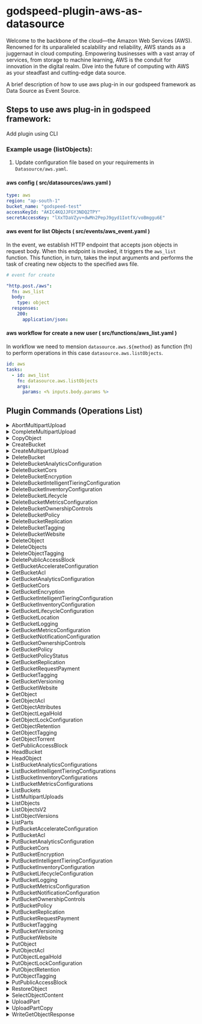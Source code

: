 
# godspeed-plugin-aws-as-datasource

Welcome to the backbone of the cloud—the Amazon Web Services (AWS). Renowned for its unparalleled scalability and reliability, AWS stands as a juggernaut in cloud computing. Empowering businesses with a vast array of services, from storage to machine learning, AWS is the conduit for innovation in the digital realm. Dive into the future of computing with AWS as your steadfast and cutting-edge data source.

A brief description of how to use aws plug-in in our godspeed framework as Data Source as Event Source. 

## Steps to use aws plug-in in godspeed framework:


Add plugin using CLI 

### Example usage (listObjects):

1. Update configuration file based on your requirements in `Datasource/aws.yaml`.
#### aws config ( src/datasources/aws.yaml )
```yaml
type: aws
region: "ap-south-1"
bucket_name: "godspeed-test"
accessKeyId: "AKIC4KQJJFGY3NDQ2TPY"
secretAccessKey: "lXxTDaVZyv+dwMn2PepJ9gyd1IotfX/voBmggu6E"


```



#### aws event for list Objects  ( src/events/aws_event.yaml )
In the event, we establish HTTP endpoint that accepts json objects in request body. When this endpoint is invoked, it triggers the `aws_list` function. This function, in turn, takes the  input arguments and performs the task of creating new objects to the specified aws file.
```yaml
# event for create

"http.post./aws":
  fn: aws_list
  body:
    type: object
  responses:
    200:
      application/json:

```
#### aws workflow for create a new user ( src/functions/aws_list.yaml )

In workflow we need to mension `datasource.aws.${method}` as function (fn) to perform operations in this case `datasource.aws.listObjects`.

```yaml
id: aws
tasks:
  - id: aws_list
    fn: datasource.aws.listObjects
    args:
      params: <% inputs.body.params %>

```

## Plugin Commands (Operations List)

<details>
<summary>
AbortMultipartUpload


</summary>
required params

   - Bucket
   - Key
   - UploadId

[Command API Reference](https://docs.aws.amazon.com/AWSJavaScriptSDK/v3/latest/clients/client-s3/classes/abortmultipartuploadcommand.html) / [Input](https://docs.aws.amazon.com/AWSJavaScriptSDK/v3/latest/clients/client-s3/interfaces/abortmultipartuploadcommandinput.html) / [Output](https://docs.aws.amazon.com/AWSJavaScriptSDK/v3/latest/clients/client-s3/interfaces/abortmultipartuploadcommandoutput.html)

</details>
<details>
<summary>
CompleteMultipartUpload
</summary>

required params

   - Bucket
   - Key
   - MultipartUpload
     - Parts

[Command API Reference](https://docs.aws.amazon.com/AWSJavaScriptSDK/v3/latest/clients/client-s3/classes/completemultipartuploadcommand.html) / [Input](https://docs.aws.amazon.com/AWSJavaScriptSDK/v3/latest/clients/client-s3/interfaces/completemultipartuploadcommandinput.html) / [Output](https://docs.aws.amazon.com/AWSJavaScriptSDK/v3/latest/clients/client-s3/interfaces/completemultipartuploadcommandoutput.html)

</details>
<details>
<summary>
CopyObject
</summary>

required params

   - Bucket
   - CopySource
   - Key

[Command API Reference](https://docs.aws.amazon.com/AWSJavaScriptSDK/v3/latest/clients/client-s3/classes/copyobjectcommand.html) / [Input](https://docs.aws.amazon.com/AWSJavaScriptSDK/v3/latest/clients/client-s3/interfaces/copyobjectcommandinput.html) / [Output](https://docs.aws.amazon.com/AWSJavaScriptSDK/v3/latest/clients/client-s3/interfaces/copyobjectcommandoutput.html)

</details>
<details>
<summary>
CreateBucket
</summary>
required params

   - Bucket

[Command API Reference](https://docs.aws.amazon.com/AWSJavaScriptSDK/v3/latest/clients/client-s3/classes/createbucketcommand.html) / [Input](https://docs.aws.amazon.com/AWSJavaScriptSDK/v3/latest/clients/client-s3/interfaces/createbucketcommandinput.html) / [Output](https://docs.aws.amazon.com/AWSJavaScriptSDK/v3/latest/clients/client-s3/interfaces/createbucketcommandoutput.html)

</details>
<details>
<summary>
CreateMultipartUpload
</summary>
required params

   - Bucket
   - Key

[Command API Reference](https://docs.aws.amazon.com/AWSJavaScriptSDK/v3/latest/clients/client-s3/classes/createmultipartuploadcommand.html) / [Input](https://docs.aws.amazon.com/AWSJavaScriptSDK/v3/latest/clients/client-s3/interfaces/createmultipartuploadcommandinput.html) / [Output](https://docs.aws.amazon.com/AWSJavaScriptSDK/v3/latest/clients/client-s3/interfaces/createmultipartuploadcommandoutput.html)

</details>
<details>
<summary>
DeleteBucket
</summary>

required params

   - Bucket

[Command API Reference](https://docs.aws.amazon.com/AWSJavaScriptSDK/v3/latest/clients/client-s3/classes/deletebucketcommand.html) / [Input](https://docs.aws.amazon.com/AWSJavaScriptSDK/v3/latest/clients/client-s3/interfaces/deletebucketcommandinput.html) / [Output](https://docs.aws.amazon.com/AWSJavaScriptSDK/v3/latest/clients/client-s3/interfaces/deletebucketcommandoutput.html)

</details>
<details>
<summary>
DeleteBucketAnalyticsConfiguration
</summary>
required params

   - Bucket
   - Id

[Command API Reference](https://docs.aws.amazon.com/AWSJavaScriptSDK/v3/latest/clients/client-s3/classes/deletebucketanalyticsconfigurationcommand.html) / [Input](https://docs.aws.amazon.com/AWSJavaScriptSDK/v3/latest/clients/client-s3/interfaces/deletebucketanalyticsconfigurationcommandinput.html) / [Output](https://docs.aws.amazon.com/AWSJavaScriptSDK/v3/latest/clients/client-s3/interfaces/deletebucketanalyticsconfigurationcommandoutput.html)

</details>
<details>
<summary>
DeleteBucketCors
</summary>

required params

   - Bucket

[Command API Reference](https://docs.aws.amazon.com/AWSJavaScriptSDK/v3/latest/clients/client-s3/classes/deletebucketcorscommand.html) / [Input](https://docs.aws.amazon.com/AWSJavaScriptSDK/v3/latest/clients/client-s3/interfaces/deletebucketcorscommandinput.html) / [Output](https://docs.aws.amazon.com/AWSJavaScriptSDK/v3/latest/clients/client-s3/interfaces/deletebucketcorscommandoutput.html)

</details>
<details>
<summary>
DeleteBucketEncryption
</summary>


required params

   - Bucket


[Command API Reference](https://docs.aws.amazon.com/AWSJavaScriptSDK/v3/latest/clients/client-s3/classes/deletebucketencryptioncommand.html) / [Input](https://docs.aws.amazon.com/AWSJavaScriptSDK/v3/latest/clients/client-s3/interfaces/deletebucketencryptioncommandinput.html) / [Output](https://docs.aws.amazon.com/AWSJavaScriptSDK/v3/latest/clients/client-s3/interfaces/deletebucketencryptioncommandoutput.html)

</details>
<details>
<summary>
DeleteBucketIntelligentTieringConfiguration
</summary>
required params

   - Bucket
   - Id

[Command API Reference](https://docs.aws.amazon.com/AWSJavaScriptSDK/v3/latest/clients/client-s3/classes/deletebucketintelligenttieringconfigurationcommand.html) / [Input](https://docs.aws.amazon.com/AWSJavaScriptSDK/v3/latest/clients/client-s3/interfaces/deletebucketintelligenttieringconfigurationcommandinput.html) / [Output](https://docs.aws.amazon.com/AWSJavaScriptSDK/v3/latest/clients/client-s3/interfaces/deletebucketintelligenttieringconfigurationcommandoutput.html)

</details>
<details>
<summary>
DeleteBucketInventoryConfiguration
</summary>
required params

   - Bucket
   - Id

[Command API Reference](https://docs.aws.amazon.com/AWSJavaScriptSDK/v3/latest/clients/client-s3/classes/deletebucketinventoryconfigurationcommand.html) / [Input](https://docs.aws.amazon.com/AWSJavaScriptSDK/v3/latest/clients/client-s3/interfaces/deletebucketinventoryconfigurationcommandinput.html) / [Output](https://docs.aws.amazon.com/AWSJavaScriptSDK/v3/latest/clients/client-s3/interfaces/deletebucketinventoryconfigurationcommandoutput.html)

</details>
<details>
<summary>
DeleteBucketLifecycle
</summary>
required params

   - Bucket


[Command API Reference](https://docs.aws.amazon.com/AWSJavaScriptSDK/v3/latest/clients/client-s3/classes/deletebucketlifecyclecommand.html) / [Input](https://docs.aws.amazon.com/AWSJavaScriptSDK/v3/latest/clients/client-s3/interfaces/deletebucketlifecyclecommandinput.html) / [Output](https://docs.aws.amazon.com/AWSJavaScriptSDK/v3/latest/clients/client-s3/interfaces/deletebucketlifecyclecommandoutput.html)

</details>
<details>
<summary>
DeleteBucketMetricsConfiguration
</summary>
required params

   - Bucket
   - Id

[Command API Reference](https://docs.aws.amazon.com/AWSJavaScriptSDK/v3/latest/clients/client-s3/classes/deletebucketmetricsconfigurationcommand.html) / [Input](https://docs.aws.amazon.com/AWSJavaScriptSDK/v3/latest/clients/client-s3/interfaces/deletebucketmetricsconfigurationcommandinput.html) / [Output](https://docs.aws.amazon.com/AWSJavaScriptSDK/v3/latest/clients/client-s3/interfaces/deletebucketmetricsconfigurationcommandoutput.html)

</details>
<details>
<summary>
DeleteBucketOwnershipControls
</summary>
required params

   - Bucket

[Command API Reference](https://docs.aws.amazon.com/AWSJavaScriptSDK/v3/latest/clients/client-s3/classes/deletebucketownershipcontrolscommand.html) / [Input](https://docs.aws.amazon.com/AWSJavaScriptSDK/v3/latest/clients/client-s3/interfaces/deletebucketownershipcontrolscommandinput.html) / [Output](https://docs.aws.amazon.com/AWSJavaScriptSDK/v3/latest/clients/client-s3/interfaces/deletebucketownershipcontrolscommandoutput.html)

</details>
<details>
<summary>
DeleteBucketPolicy
</summary>
required params

   - Bucket

[Command API Reference](https://docs.aws.amazon.com/AWSJavaScriptSDK/v3/latest/clients/client-s3/classes/deletebucketpolicycommand.html) / [Input](https://docs.aws.amazon.com/AWSJavaScriptSDK/v3/latest/clients/client-s3/interfaces/deletebucketpolicycommandinput.html) / [Output](https://docs.aws.amazon.com/AWSJavaScriptSDK/v3/latest/clients/client-s3/interfaces/deletebucketpolicycommandoutput.html)

</details>
<details>
<summary>
DeleteBucketReplication
</summary>
required params

   - Bucket

[Command API Reference](https://docs.aws.amazon.com/AWSJavaScriptSDK/v3/latest/clients/client-s3/classes/deletebucketreplicationcommand.html) / [Input](https://docs.aws.amazon.com/AWSJavaScriptSDK/v3/latest/clients/client-s3/interfaces/deletebucketreplicationcommandinput.html) / [Output](https://docs.aws.amazon.com/AWSJavaScriptSDK/v3/latest/clients/client-s3/interfaces/deletebucketreplicationcommandoutput.html)

</details>
<details>
<summary>
DeleteBucketTagging
</summary>
required params

   - Bucket

[Command API Reference](https://docs.aws.amazon.com/AWSJavaScriptSDK/v3/latest/clients/client-s3/classes/deletebuckettaggingcommand.html) / [Input](https://docs.aws.amazon.com/AWSJavaScriptSDK/v3/latest/clients/client-s3/interfaces/deletebuckettaggingcommandinput.html) / [Output](https://docs.aws.amazon.com/AWSJavaScriptSDK/v3/latest/clients/client-s3/interfaces/deletebuckettaggingcommandoutput.html)

</details>
<details>
<summary>
DeleteBucketWebsite
</summary>
required params

   - Bucket

[Command API Reference](https://docs.aws.amazon.com/AWSJavaScriptSDK/v3/latest/clients/client-s3/classes/deletebucketwebsitecommand.html) / [Input](https://docs.aws.amazon.com/AWSJavaScriptSDK/v3/latest/clients/client-s3/interfaces/deletebucketwebsitecommandinput.html) / [Output](https://docs.aws.amazon.com/AWSJavaScriptSDK/v3/latest/clients/client-s3/interfaces/deletebucketwebsitecommandoutput.html)

</details>
<details>
<summary>
DeleteObject
</summary>

required params

- Bucket
- Key

[Command API Reference](https://docs.aws.amazon.com/AWSJavaScriptSDK/v3/latest/clients/client-s3/classes/deleteobjectcommand.html) / [Input](https://docs.aws.amazon.com/AWSJavaScriptSDK/v3/latest/clients/client-s3/interfaces/deleteobjectcommandinput.html) / [Output](https://docs.aws.amazon.com/AWSJavaScriptSDK/v3/latest/clients/client-s3/interfaces/deleteobjectcommandoutput.html)

</details>
<details>
<summary>
DeleteObjects
</summary>

require params

  - Bucket
  - Delete
      - Objects
      
[Command API Reference](https://docs.aws.amazon.com/AWSJavaScriptSDK/v3/latest/clients/client-s3/classes/deleteobjectscommand.html) / [Input](https://docs.aws.amazon.com/AWSJavaScriptSDK/v3/latest/clients/client-s3/interfaces/deleteobjectscommandinput.html) / [Output](https://docs.aws.amazon.com/AWSJavaScriptSDK/v3/latest/clients/client-s3/interfaces/deleteobjectscommandoutput.html)

</details>
<details>
<summary>
DeleteObjectTagging
</summary>

required params

- Bucket
- Key

[Command API Reference](https://docs.aws.amazon.com/AWSJavaScriptSDK/v3/latest/clients/client-s3/classes/deleteobjecttaggingcommand.html) / [Input](https://docs.aws.amazon.com/AWSJavaScriptSDK/v3/latest/clients/client-s3/interfaces/deleteobjecttaggingcommandinput.html) / [Output](https://docs.aws.amazon.com/AWSJavaScriptSDK/v3/latest/clients/client-s3/interfaces/deleteobjecttaggingcommandoutput.html)

</details>
<details>
<summary>
DeletePublicAccessBlock
</summary>
required params

   - Bucket

[Command API Reference](https://docs.aws.amazon.com/AWSJavaScriptSDK/v3/latest/clients/client-s3/classes/deletepublicaccessblockcommand.html) / [Input](https://docs.aws.amazon.com/AWSJavaScriptSDK/v3/latest/clients/client-s3/interfaces/deletepublicaccessblockcommandinput.html) / [Output](https://docs.aws.amazon.com/AWSJavaScriptSDK/v3/latest/clients/client-s3/interfaces/deletepublicaccessblockcommandoutput.html)

</details>
<details>
<summary>
GetBucketAccelerateConfiguration
</summary>
required params

   - Bucket

[Command API Reference](https://docs.aws.amazon.com/AWSJavaScriptSDK/v3/latest/clients/client-s3/classes/getbucketaccelerateconfigurationcommand.html) / [Input](https://docs.aws.amazon.com/AWSJavaScriptSDK/v3/latest/clients/client-s3/interfaces/getbucketaccelerateconfigurationcommandinput.html) / [Output](https://docs.aws.amazon.com/AWSJavaScriptSDK/v3/latest/clients/client-s3/interfaces/getbucketaccelerateconfigurationcommandoutput.html)

</details>
<details>
<summary>
GetBucketAcl
</summary>
required params

   - Bucket

[Command API Reference](https://docs.aws.amazon.com/AWSJavaScriptSDK/v3/latest/clients/client-s3/classes/getbucketaclcommand.html) / [Input](https://docs.aws.amazon.com/AWSJavaScriptSDK/v3/latest/clients/client-s3/interfaces/getbucketaclcommandinput.html) / [Output](https://docs.aws.amazon.com/AWSJavaScriptSDK/v3/latest/clients/client-s3/interfaces/getbucketaclcommandoutput.html)

</details>
<details>
<summary>
GetBucketAnalyticsConfiguration
</summary>

required params

- Bucket
- Id

[Command API Reference](https://docs.aws.amazon.com/AWSJavaScriptSDK/v3/latest/clients/client-s3/classes/getbucketanalyticsconfigurationcommand.html) / [Input](https://docs.aws.amazon.com/AWSJavaScriptSDK/v3/latest/clients/client-s3/interfaces/getbucketanalyticsconfigurationcommandinput.html) / [Output](https://docs.aws.amazon.com/AWSJavaScriptSDK/v3/latest/clients/client-s3/interfaces/getbucketanalyticsconfigurationcommandoutput.html)

</details>
<details>
<summary>
GetBucketCors
</summary>
required params

   - Bucket

[Command API Reference](https://docs.aws.amazon.com/AWSJavaScriptSDK/v3/latest/clients/client-s3/classes/getbucketcorscommand.html) / [Input](https://docs.aws.amazon.com/AWSJavaScriptSDK/v3/latest/clients/client-s3/interfaces/getbucketcorscommandinput.html) / [Output](https://docs.aws.amazon.com/AWSJavaScriptSDK/v3/latest/clients/client-s3/interfaces/getbucketcorscommandoutput.html)

</details>
<details>
<summary>
GetBucketEncryption
</summary>
required params

   - Bucket

[Command API Reference](https://docs.aws.amazon.com/AWSJavaScriptSDK/v3/latest/clients/client-s3/classes/getbucketencryptioncommand.html) / [Input](https://docs.aws.amazon.com/AWSJavaScriptSDK/v3/latest/clients/client-s3/interfaces/getbucketencryptioncommandinput.html) / [Output](https://docs.aws.amazon.com/AWSJavaScriptSDK/v3/latest/clients/client-s3/interfaces/getbucketencryptioncommandoutput.html)

</details>
<details>
<summary>
GetBucketIntelligentTieringConfiguration
</summary>

required params

- Bucket
- Id

[Command API Reference](https://docs.aws.amazon.com/AWSJavaScriptSDK/v3/latest/clients/client-s3/classes/getbucketintelligenttieringconfigurationcommand.html) / [Input](https://docs.aws.amazon.com/AWSJavaScriptSDK/v3/latest/clients/client-s3/interfaces/getbucketintelligenttieringconfigurationcommandinput.html) / [Output](https://docs.aws.amazon.com/AWSJavaScriptSDK/v3/latest/clients/client-s3/interfaces/getbucketintelligenttieringconfigurationcommandoutput.html)

</details>
<details>
<summary>
GetBucketInventoryConfiguration
</summary>
required params

- Bucket
- Key

[Command API Reference](https://docs.aws.amazon.com/AWSJavaScriptSDK/v3/latest/clients/client-s3/classes/getbucketinventoryconfigurationcommand.html) / [Input](https://docs.aws.amazon.com/AWSJavaScriptSDK/v3/latest/clients/client-s3/interfaces/getbucketinventoryconfigurationcommandinput.html) / [Output](https://docs.aws.amazon.com/AWSJavaScriptSDK/v3/latest/clients/client-s3/interfaces/getbucketinventoryconfigurationcommandoutput.html)

</details>
<details>
<summary>
GetBucketLifecycleConfiguration
</summary>

required params

- Bucket

[Command API Reference](https://docs.aws.amazon.com/AWSJavaScriptSDK/v3/latest/clients/client-s3/classes/getbucketlifecycleconfigurationcommand.html) / [Input](https://docs.aws.amazon.com/AWSJavaScriptSDK/v3/latest/clients/client-s3/interfaces/getbucketlifecycleconfigurationcommandinput.html) / [Output](https://docs.aws.amazon.com/AWSJavaScriptSDK/v3/latest/clients/client-s3/interfaces/getbucketlifecycleconfigurationcommandoutput.html)

</details>
<details>
<summary>
GetBucketLocation
</summary>
required params

- Bucket

[Command API Reference](https://docs.aws.amazon.com/AWSJavaScriptSDK/v3/latest/clients/client-s3/classes/getbucketlocationcommand.html) / [Input](https://docs.aws.amazon.com/AWSJavaScriptSDK/v3/latest/clients/client-s3/interfaces/getbucketlocationcommandinput.html) / [Output](https://docs.aws.amazon.com/AWSJavaScriptSDK/v3/latest/clients/client-s3/interfaces/getbucketlocationcommandoutput.html)

</details>
<details>
<summary>
GetBucketLogging
</summary>
required params

- Bucket

[Command API Reference](https://docs.aws.amazon.com/AWSJavaScriptSDK/v3/latest/clients/client-s3/classes/getbucketloggingcommand.html) / [Input](https://docs.aws.amazon.com/AWSJavaScriptSDK/v3/latest/clients/client-s3/interfaces/getbucketloggingcommandinput.html) / [Output](https://docs.aws.amazon.com/AWSJavaScriptSDK/v3/latest/clients/client-s3/interfaces/getbucketloggingcommandoutput.html)

</details>
<details>
<summary>
GetBucketMetricsConfiguration
</summary>
required params

- Bucket
- Id

[Command API Reference](https://docs.aws.amazon.com/AWSJavaScriptSDK/v3/latest/clients/client-s3/classes/getbucketmetricsconfigurationcommand.html) / [Input](https://docs.aws.amazon.com/AWSJavaScriptSDK/v3/latest/clients/client-s3/interfaces/getbucketmetricsconfigurationcommandinput.html) / [Output](https://docs.aws.amazon.com/AWSJavaScriptSDK/v3/latest/clients/client-s3/interfaces/getbucketmetricsconfigurationcommandoutput.html)

</details>
<details>
<summary>
GetBucketNotificationConfiguration
</summary>
required params

- Bucket
 
[Command API Reference](https://docs.aws.amazon.com/AWSJavaScriptSDK/v3/latest/clients/client-s3/classes/getbucketnotificationconfigurationcommand.html) / [Input](https://docs.aws.amazon.com/AWSJavaScriptSDK/v3/latest/clients/client-s3/interfaces/getbucketnotificationconfigurationcommandinput.html) / [Output](https://docs.aws.amazon.com/AWSJavaScriptSDK/v3/latest/clients/client-s3/interfaces/getbucketnotificationconfigurationcommandoutput.html)

</details>
<details>
<summary>
GetBucketOwnershipControls
</summary>
required params

- Bucket
 
[Command API Reference](https://docs.aws.amazon.com/AWSJavaScriptSDK/v3/latest/clients/client-s3/classes/getbucketownershipcontrolscommand.html) / [Input](https://docs.aws.amazon.com/AWSJavaScriptSDK/v3/latest/clients/client-s3/interfaces/getbucketownershipcontrolscommandinput.html) / [Output](https://docs.aws.amazon.com/AWSJavaScriptSDK/v3/latest/clients/client-s3/interfaces/getbucketownershipcontrolscommandoutput.html)

</details>
<details>
<summary>
GetBucketPolicy
</summary>
required params

- Bucket
 
[Command API Reference](https://docs.aws.amazon.com/AWSJavaScriptSDK/v3/latest/clients/client-s3/classes/getbucketpolicycommand.html) / [Input](https://docs.aws.amazon.com/AWSJavaScriptSDK/v3/latest/clients/client-s3/interfaces/getbucketpolicycommandinput.html) / [Output](https://docs.aws.amazon.com/AWSJavaScriptSDK/v3/latest/clients/client-s3/interfaces/getbucketpolicycommandoutput.html)

</details>
<details>
<summary>
GetBucketPolicyStatus
</summary>
required params

- Bucket
 
[Command API Reference](https://docs.aws.amazon.com/AWSJavaScriptSDK/v3/latest/clients/client-s3/classes/getbucketpolicystatuscommand.html) / [Input](https://docs.aws.amazon.com/AWSJavaScriptSDK/v3/latest/clients/client-s3/interfaces/getbucketpolicystatuscommandinput.html) / [Output](https://docs.aws.amazon.com/AWSJavaScriptSDK/v3/latest/clients/client-s3/interfaces/getbucketpolicystatuscommandoutput.html)

</details>
<details>
<summary>
GetBucketReplication
</summary>
required params

- Bucket
 
[Command API Reference](https://docs.aws.amazon.com/AWSJavaScriptSDK/v3/latest/clients/client-s3/classes/getbucketreplicationcommand.html) / [Input](https://docs.aws.amazon.com/AWSJavaScriptSDK/v3/latest/clients/client-s3/interfaces/getbucketreplicationcommandinput.html) / [Output](https://docs.aws.amazon.com/AWSJavaScriptSDK/v3/latest/clients/client-s3/interfaces/getbucketreplicationcommandoutput.html)

</details>
<details>
<summary>
GetBucketRequestPayment
</summary>
required params

- Bucket
 
[Command API Reference](https://docs.aws.amazon.com/AWSJavaScriptSDK/v3/latest/clients/client-s3/classes/getbucketrequestpaymentcommand.html) / [Input](https://docs.aws.amazon.com/AWSJavaScriptSDK/v3/latest/clients/client-s3/interfaces/getbucketrequestpaymentcommandinput.html) / [Output](https://docs.aws.amazon.com/AWSJavaScriptSDK/v3/latest/clients/client-s3/interfaces/getbucketrequestpaymentcommandoutput.html)

</details>
<details>
<summary>
GetBucketTagging
</summary>
required params

- Bucket
 
[Command API Reference](https://docs.aws.amazon.com/AWSJavaScriptSDK/v3/latest/clients/client-s3/classes/getbuckettaggingcommand.html) / [Input](https://docs.aws.amazon.com/AWSJavaScriptSDK/v3/latest/clients/client-s3/interfaces/getbuckettaggingcommandinput.html) / [Output](https://docs.aws.amazon.com/AWSJavaScriptSDK/v3/latest/clients/client-s3/interfaces/getbuckettaggingcommandoutput.html)

</details>
<details>
<summary>
GetBucketVersioning
</summary>
required params

- Bucket
 
[Command API Reference](https://docs.aws.amazon.com/AWSJavaScriptSDK/v3/latest/clients/client-s3/classes/getbucketversioningcommand.html) / [Input](https://docs.aws.amazon.com/AWSJavaScriptSDK/v3/latest/clients/client-s3/interfaces/getbucketversioningcommandinput.html) / [Output](https://docs.aws.amazon.com/AWSJavaScriptSDK/v3/latest/clients/client-s3/interfaces/getbucketversioningcommandoutput.html)

</details>
<details>
<summary>
GetBucketWebsite
</summary>
required params

- Bucket
 
[Command API Reference](https://docs.aws.amazon.com/AWSJavaScriptSDK/v3/latest/clients/client-s3/classes/getbucketwebsitecommand.html) / [Input](https://docs.aws.amazon.com/AWSJavaScriptSDK/v3/latest/clients/client-s3/interfaces/getbucketwebsitecommandinput.html) / [Output](https://docs.aws.amazon.com/AWSJavaScriptSDK/v3/latest/clients/client-s3/interfaces/getbucketwebsitecommandoutput.html)

</details>
<details>
<summary>
GetObject
</summary>
required params

   - Bucket
   - key

[Command API Reference](https://docs.aws.amazon.com/AWSJavaScriptSDK/v3/latest/clients/client-s3/classes/getobjectcommand.html) / [Input](https://docs.aws.amazon.com/AWSJavaScriptSDK/v3/latest/clients/client-s3/interfaces/getobjectcommandinput.html) / [Output](https://docs.aws.amazon.com/AWSJavaScriptSDK/v3/latest/clients/client-s3/interfaces/getobjectcommandoutput.html)

</details>
<details>
<summary>
GetObjectAcl
</summary>
required params

   - Bucket
   - key

[Command API Reference](https://docs.aws.amazon.com/AWSJavaScriptSDK/v3/latest/clients/client-s3/classes/getobjectaclcommand.html) / [Input](https://docs.aws.amazon.com/AWSJavaScriptSDK/v3/latest/clients/client-s3/interfaces/getobjectaclcommandinput.html) / [Output](https://docs.aws.amazon.com/AWSJavaScriptSDK/v3/latest/clients/client-s3/interfaces/getobjectaclcommandoutput.html)

</details>
<details>
<summary>
GetObjectAttributes
</summary>
required params

   - Bucket
   - key

[Command API Reference](https://docs.aws.amazon.com/AWSJavaScriptSDK/v3/latest/clients/client-s3/classes/getobjectattributescommand.html) / [Input](https://docs.aws.amazon.com/AWSJavaScriptSDK/v3/latest/clients/client-s3/interfaces/getobjectattributescommandinput.html) / [Output](https://docs.aws.amazon.com/AWSJavaScriptSDK/v3/latest/clients/client-s3/interfaces/getobjectattributescommandoutput.html)

</details>
<details>
<summary>
GetObjectLegalHold
</summary>
required params

   - Bucket
   - key

[Command API Reference](https://docs.aws.amazon.com/AWSJavaScriptSDK/v3/latest/clients/client-s3/classes/getobjectlegalholdcommand.html) / [Input](https://docs.aws.amazon.com/AWSJavaScriptSDK/v3/latest/clients/client-s3/interfaces/getobjectlegalholdcommandinput.html) / [Output](https://docs.aws.amazon.com/AWSJavaScriptSDK/v3/latest/clients/client-s3/interfaces/getobjectlegalholdcommandoutput.html)

</details>
<details>
<summary>
GetObjectLockConfiguration
</summary>
required params

   - Bucket
   - key

[Command API Reference](https://docs.aws.amazon.com/AWSJavaScriptSDK/v3/latest/clients/client-s3/classes/getobjectlockconfigurationcommand.html) / [Input](https://docs.aws.amazon.com/AWSJavaScriptSDK/v3/latest/clients/client-s3/interfaces/getobjectlockconfigurationcommandinput.html) / [Output](https://docs.aws.amazon.com/AWSJavaScriptSDK/v3/latest/clients/client-s3/interfaces/getobjectlockconfigurationcommandoutput.html)

</details>
<details>
<summary>
GetObjectRetention
</summary>
required params

   - Bucket
   - key

[Command API Reference](https://docs.aws.amazon.com/AWSJavaScriptSDK/v3/latest/clients/client-s3/classes/getobjectretentioncommand.html) / [Input](https://docs.aws.amazon.com/AWSJavaScriptSDK/v3/latest/clients/client-s3/interfaces/getobjectretentioncommandinput.html) / [Output](https://docs.aws.amazon.com/AWSJavaScriptSDK/v3/latest/clients/client-s3/interfaces/getobjectretentioncommandoutput.html)

</details>
<details>
<summary>
GetObjectTagging
</summary>
required params

   - Bucket
   - key

[Command API Reference](https://docs.aws.amazon.com/AWSJavaScriptSDK/v3/latest/clients/client-s3/classes/getobjecttaggingcommand.html) / [Input](https://docs.aws.amazon.com/AWSJavaScriptSDK/v3/latest/clients/client-s3/interfaces/getobjecttaggingcommandinput.html) / [Output](https://docs.aws.amazon.com/AWSJavaScriptSDK/v3/latest/clients/client-s3/interfaces/getobjecttaggingcommandoutput.html)

</details>
<details>
<summary>
GetObjectTorrent
</summary>
required params

   - Bucket
   - key

[Command API Reference](https://docs.aws.amazon.com/AWSJavaScriptSDK/v3/latest/clients/client-s3/classes/getobjecttorrentcommand.html) / [Input](https://docs.aws.amazon.com/AWSJavaScriptSDK/v3/latest/clients/client-s3/interfaces/getobjecttorrentcommandinput.html) / [Output](https://docs.aws.amazon.com/AWSJavaScriptSDK/v3/latest/clients/client-s3/interfaces/getobjecttorrentcommandoutput.html)

</details>
<details>
<summary>
GetPublicAccessBlock
</summary>
required params

   - Bucket

[Command API Reference](https://docs.aws.amazon.com/AWSJavaScriptSDK/v3/latest/clients/client-s3/classes/getpublicaccessblockcommand.html) / [Input](https://docs.aws.amazon.com/AWSJavaScriptSDK/v3/latest/clients/client-s3/interfaces/getpublicaccessblockcommandinput.html) / [Output](https://docs.aws.amazon.com/AWSJavaScriptSDK/v3/latest/clients/client-s3/interfaces/getpublicaccessblockcommandoutput.html)

</details>
<details>
<summary>
HeadBucket
</summary>
required params

   - Bucket


[Command API Reference](https://docs.aws.amazon.com/AWSJavaScriptSDK/v3/latest/clients/client-s3/classes/headbucketcommand.html) / [Input](https://docs.aws.amazon.com/AWSJavaScriptSDK/v3/latest/clients/client-s3/interfaces/headbucketcommandinput.html) / [Output](https://docs.aws.amazon.com/AWSJavaScriptSDK/v3/latest/clients/client-s3/interfaces/headbucketcommandoutput.html)

</details>
<details>
<summary>
HeadObject
</summary>
required params

   - Bucket


[Command API Reference](https://docs.aws.amazon.com/AWSJavaScriptSDK/v3/latest/clients/client-s3/classes/headobjectcommand.html) / [Input](https://docs.aws.amazon.com/AWSJavaScriptSDK/v3/latest/clients/client-s3/interfaces/headobjectcommandinput.html) / [Output](https://docs.aws.amazon.com/AWSJavaScriptSDK/v3/latest/clients/client-s3/interfaces/headobjectcommandoutput.html)

</details>
<details>
<summary>
ListBucketAnalyticsConfigurations
</summary>
required params

   - Bucket

[Command API Reference](https://docs.aws.amazon.com/AWSJavaScriptSDK/v3/latest/clients/client-s3/classes/listbucketanalyticsconfigurationscommand.html) / [Input](https://docs.aws.amazon.com/AWSJavaScriptSDK/v3/latest/clients/client-s3/interfaces/listbucketanalyticsconfigurationscommandinput.html) / [Output](https://docs.aws.amazon.com/AWSJavaScriptSDK/v3/latest/clients/client-s3/interfaces/listbucketanalyticsconfigurationscommandoutput.html)

</details>
<details>
<summary>
ListBucketIntelligentTieringConfigurations
</summary>
required params

   - Bucket

[Command API Reference](https://docs.aws.amazon.com/AWSJavaScriptSDK/v3/latest/clients/client-s3/classes/listbucketintelligenttieringconfigurationscommand.html) / [Input](https://docs.aws.amazon.com/AWSJavaScriptSDK/v3/latest/clients/client-s3/interfaces/listbucketintelligenttieringconfigurationscommandinput.html) / [Output](https://docs.aws.amazon.com/AWSJavaScriptSDK/v3/latest/clients/client-s3/interfaces/listbucketintelligenttieringconfigurationscommandoutput.html)

</details>
<details>
<summary>
ListBucketInventoryConfigurations
</summary>
required params

   - Bucket

[Command API Reference](https://docs.aws.amazon.com/AWSJavaScriptSDK/v3/latest/clients/client-s3/classes/listbucketinventoryconfigurationscommand.html) / [Input](https://docs.aws.amazon.com/AWSJavaScriptSDK/v3/latest/clients/client-s3/interfaces/listbucketinventoryconfigurationscommandinput.html) / [Output](https://docs.aws.amazon.com/AWSJavaScriptSDK/v3/latest/clients/client-s3/interfaces/listbucketinventoryconfigurationscommandoutput.html)

</details>
<details>
<summary>
ListBucketMetricsConfigurations
</summary>
required params

   - Bucket

[Command API Reference](https://docs.aws.amazon.com/AWSJavaScriptSDK/v3/latest/clients/client-s3/classes/listbucketmetricsconfigurationscommand.html) / [Input](https://docs.aws.amazon.com/AWSJavaScriptSDK/v3/latest/clients/client-s3/interfaces/listbucketmetricsconfigurationscommandinput.html) / [Output](https://docs.aws.amazon.com/AWSJavaScriptSDK/v3/latest/clients/client-s3/interfaces/listbucketmetricsconfigurationscommandoutput.html)

</details>
<details>
<summary>
ListBuckets
</summary>

required
- (No specific parameters)

[Command API Reference](https://docs.aws.amazon.com/AWSJavaScriptSDK/v3/latest/clients/client-s3/classes/listbucketscommand.html) / [Input](https://docs.aws.amazon.com/AWSJavaScriptSDK/v3/latest/clients/client-s3/interfaces/listbucketscommandinput.html) / [Output](https://docs.aws.amazon.com/AWSJavaScriptSDK/v3/latest/clients/client-s3/interfaces/listbucketscommandoutput.html)

</details>
<details>
<summary>
ListMultipartUploads
</summary>
required params

   - Bucket

[Command API Reference](https://docs.aws.amazon.com/AWSJavaScriptSDK/v3/latest/clients/client-s3/classes/listmultipartuploadscommand.html) / [Input](https://docs.aws.amazon.com/AWSJavaScriptSDK/v3/latest/clients/client-s3/interfaces/listmultipartuploadscommandinput.html) / [Output](https://docs.aws.amazon.com/AWSJavaScriptSDK/v3/latest/clients/client-s3/interfaces/listmultipartuploadscommandoutput.html)

</details>
<details>
<summary>
ListObjects
</summary>
required params

   - Bucket

[Command API Reference](https://docs.aws.amazon.com/AWSJavaScriptSDK/v3/latest/clients/client-s3/classes/listobjectscommand.html) / [Input](https://docs.aws.amazon.com/AWSJavaScriptSDK/v3/latest/clients/client-s3/interfaces/listobjectscommandinput.html) / [Output](https://docs.aws.amazon.com/AWSJavaScriptSDK/v3/latest/clients/client-s3/interfaces/listobjectscommandoutput.html)

</details>
<details>
<summary>
ListObjectsV2
</summary>
required params

   - Bucket

[Command API Reference](https://docs.aws.amazon.com/AWSJavaScriptSDK/v3/latest/clients/client-s3/classes/listobjectsv2command.html) / [Input](https://docs.aws.amazon.com/AWSJavaScriptSDK/v3/latest/clients/client-s3/interfaces/listobjectsv2commandinput.html) / [Output](https://docs.aws.amazon.com/AWSJavaScriptSDK/v3/latest/clients/client-s3/interfaces/listobjectsv2commandoutput.html)

</details>
<details>
<summary>
ListObjectVersions
</summary>
required params

   - Bucket

[Command API Reference](https://docs.aws.amazon.com/AWSJavaScriptSDK/v3/latest/clients/client-s3/classes/listobjectversionscommand.html) / [Input](https://docs.aws.amazon.com/AWSJavaScriptSDK/v3/latest/clients/client-s3/interfaces/listobjectversionscommandinput.html) / [Output](https://docs.aws.amazon.com/AWSJavaScriptSDK/v3/latest/clients/client-s3/interfaces/listobjectversionscommandoutput.html)

</details>
<details>
<summary>
ListParts
</summary>

required params

- Bucket
- Key
- UploadId

[Command API Reference](https://docs.aws.amazon.com/AWSJavaScriptSDK/v3/latest/clients/client-s3/classes/listpartscommand.html) / [Input](https://docs.aws.amazon.com/AWSJavaScriptSDK/v3/latest/clients/client-s3/interfaces/listpartscommandinput.html) / [Output](https://docs.aws.amazon.com/AWSJavaScriptSDK/v3/latest/clients/client-s3/interfaces/listpartscommandoutput.html)

</details>
<details>
<summary>
PutBucketAccelerateConfiguration
</summary>

required params

- Bucket
- AccelerateConfiguration
    - Status

[Command API Reference](https://docs.aws.amazon.com/AWSJavaScriptSDK/v3/latest/clients/client-s3/classes/putbucketaccelerateconfigurationcommand.html) / [Input](https://docs.aws.amazon.com/AWSJavaScriptSDK/v3/latest/clients/client-s3/interfaces/putbucketaccelerateconfigurationcommandinput.html) / [Output](https://docs.aws.amazon.com/AWSJavaScriptSDK/v3/latest/clients/client-s3/interfaces/putbucketaccelerateconfigurationcommandoutput.html)

</details>
<details>
<summary>
PutBucketAcl
</summary>

required params

- Bucket
- AccessControlPolicy
    - Grants
    - Owner

[Command API Reference](https://docs.aws.amazon.com/AWSJavaScriptSDK/v3/latest/clients/client-s3/classes/putbucketaclcommand.html) / [Input](https://docs.aws.amazon.com/AWSJavaScriptSDK/v3/latest/clients/client-s3/interfaces/putbucketaclcommandinput.html) / [Output](https://docs.aws.amazon.com/AWSJavaScriptSDK/v3/latest/clients/client-s3/interfaces/putbucketaclcommandoutput.html)

</details>
<details>
<summary>
PutBucketAnalyticsConfiguration
</summary>
required params

- Bucket
- Id
- AnalyticsConfiguration
    - StorageClassAnalysis


[Command API Reference](https://docs.aws.amazon.com/AWSJavaScriptSDK/v3/latest/clients/client-s3/classes/putbucketanalyticsconfigurationcommand.html) / [Input](https://docs.aws.amazon.com/AWSJavaScriptSDK/v3/latest/clients/client-s3/interfaces/putbucketanalyticsconfigurationcommandinput.html) / [Output](https://docs.aws.amazon.com/AWSJavaScriptSDK/v3/latest/clients/client-s3/interfaces/putbucketanalyticsconfigurationcommandoutput.html)

</details>
<details>
<summary>
PutBucketCors
</summary>
required params

- Bucket
- CORSConfiguration
    - CORSRules

[Command API Reference](https://docs.aws.amazon.com/AWSJavaScriptSDK/v3/latest/clients/client-s3/classes/putbucketcorscommand.html) / [Input](https://docs.aws.amazon.com/AWSJavaScriptSDK/v3/latest/clients/client-s3/interfaces/putbucketcorscommandinput.html) / [Output](https://docs.aws.amazon.com/AWSJavaScriptSDK/v3/latest/clients/client-s3/interfaces/putbucketcorscommandoutput.html)

</details>
<details>
<summary>
PutBucketEncryption
</summary>

required params 

- Bucket
- ServerSideEncryptionConfiguration
    - Rules

[Command API Reference](https://docs.aws.amazon.com/AWSJavaScriptSDK/v3/latest/clients/client-s3/classes/putbucketencryptioncommand.html) / [Input](https://docs.aws.amazon.com/AWSJavaScriptSDK/v3/latest/clients/client-s3/interfaces/putbucketencryptioncommandinput.html) / [Output](https://docs.aws.amazon.com/AWSJavaScriptSDK/v3/latest/clients/client-s3/interfaces/putbucketencryptioncommandoutput.html)

</details>
<details>
<summary>
PutBucketIntelligentTieringConfiguration
</summary>
required params

- Bucket
- IntelligentTieringId
- IntelligentTieringConfiguration
    - Status
    - Tierings
    - Days
    - AccessTier

[Command API Reference](https://docs.aws.amazon.com/AWSJavaScriptSDK/v3/latest/clients/client-s3/classes/putbucketintelligenttieringconfigurationcommand.html) / [Input](https://docs.aws.amazon.com/AWSJavaScriptSDK/v3/latest/clients/client-s3/interfaces/putbucketintelligenttieringconfigurationcommandinput.html) / [Output](https://docs.aws.amazon.com/AWSJavaScriptSDK/v3/latest/clients/client-s3/interfaces/putbucketintelligenttieringconfigurationcommandoutput.html)

</details>
<details>
<summary>
PutBucketInventoryConfiguration
</summary>

required params

- Bucket
- Id
- InventoryConfiguration
    - Destination
    - IsEnabled
    - Id
    - IncludedObjectVersions
    - Schedule
    - OptionalFields

[Command API Reference](https://docs.aws.amazon.com/AWSJavaScriptSDK/v3/latest/clients/client-s3/classes/putbucketinventoryconfigurationcommand.html) / [Input](https://docs.aws.amazon.com/AWSJavaScriptSDK/v3/latest/clients/client-s3/interfaces/putbucketinventoryconfigurationcommandinput.html) / [Output](https://docs.aws.amazon.com/AWSJavaScriptSDK/v3/latest/clients/client-s3/interfaces/putbucketinventoryconfigurationcommandoutput.html)

</details>
<details>
<summary>
PutBucketLifecycleConfiguration
</summary>

required params

- Bucket
- LifecycleConfiguration
    - Rules

[Command API Reference](https://docs.aws.amazon.com/AWSJavaScriptSDK/v3/latest/clients/client-s3/classes/putbucketlifecycleconfigurationcommand.html) / [Input](https://docs.aws.amazon.com/AWSJavaScriptSDK/v3/latest/clients/client-s3/interfaces/putbucketlifecycleconfigurationcommandinput.html) / [Output](https://docs.aws.amazon.com/AWSJavaScriptSDK/v3/latest/clients/client-s3/interfaces/putbucketlifecycleconfigurationcommandoutput.html)

</details>
<details>
<summary>
PutBucketLogging
</summary>
required params

- Bucket
- BucketLoggingStatus
    - LoggingEnabled
    - TargetBucket
    - TargetPrefix

[Command API Reference](https://docs.aws.amazon.com/AWSJavaScriptSDK/v3/latest/clients/client-s3/classes/putbucketloggingcommand.html) / [Input](https://docs.aws.amazon.com/AWSJavaScriptSDK/v3/latest/clients/client-s3/interfaces/putbucketloggingcommandinput.html) / [Output](https://docs.aws.amazon.com/AWSJavaScriptSDK/v3/latest/clients/client-s3/interfaces/putbucketloggingcommandoutput.html)

</details>
<details>
<summary>
PutBucketMetricsConfiguration
</summary>
required params

- Bucket
- Id
- MetricsConfiguration
    - Id
    - Filter
    - StorageClassAnalysis

[Command API Reference](https://docs.aws.amazon.com/AWSJavaScriptSDK/v3/latest/clients/client-s3/classes/putbucketmetricsconfigurationcommand.html) / [Input](https://docs.aws.amazon.com/AWSJavaScriptSDK/v3/latest/clients/client-s3/interfaces/putbucketmetricsconfigurationcommandinput.html) / [Output](https://docs.aws.amazon.com/AWSJavaScriptSDK/v3/latest/clients/client-s3/interfaces/putbucketmetricsconfigurationcommandoutput.html)

</details>
<details>
<summary>
PutBucketNotificationConfiguration
</summary>

required params

- Bucket
- NotificationConfiguration
    - LambdaFunctionConfigurations
    - QueueConfigurations
    - TopicConfigurations

[Command API Reference](https://docs.aws.amazon.com/AWSJavaScriptSDK/v3/latest/clients/client-s3/classes/putbucketnotificationconfigurationcommand.html) / [Input](https://docs.aws.amazon.com/AWSJavaScriptSDK/v3/latest/clients/client-s3/interfaces/putbucketnotificationconfigurationcommandinput.html) / [Output](https://docs.aws.amazon.com/AWSJavaScriptSDK/v3/latest/clients/client-s3/interfaces/putbucketnotificationconfigurationcommandoutput.html)

</details>
<details>
<summary>
PutBucketOwnershipControls
</summary>

requiredparams

- Bucket
- OwnershipControls
    - Rules

[Command API Reference](https://docs.aws.amazon.com/AWSJavaScriptSDK/v3/latest/clients/client-s3/classes/putbucketownershipcontrolscommand.html) / [Input](https://docs.aws.amazon.com/AWSJavaScriptSDK/v3/latest/clients/client-s3/interfaces/putbucketownershipcontrolscommandinput.html) / [Output](https://docs.aws.amazon.com/AWSJavaScriptSDK/v3/latest/clients/client-s3/interfaces/putbucketownershipcontrolscommandoutput.html)

</details>
<details>
<summary>
PutBucketPolicy
</summary>

required params

- Bucket
- Policy

[Command API Reference](https://docs.aws.amazon.com/AWSJavaScriptSDK/v3/latest/clients/client-s3/classes/putbucketpolicycommand.html) / [Input](https://docs.aws.amazon.com/AWSJavaScriptSDK/v3/latest/clients/client-s3/interfaces/putbucketpolicycommandinput.html) / [Output](https://docs.aws.amazon.com/AWSJavaScriptSDK/v3/latest/clients/client-s3/interfaces/putbucketpolicycommandoutput.html)

</details>
<details>
<summary>
PutBucketReplication
</summary>
required params

- Bucket
- ReplicationConfiguration
    - Role
    - Rules


[Command API Reference](https://docs.aws.amazon.com/AWSJavaScriptSDK/v3/latest/clients/client-s3/classes/putbucketreplicationcommand.html) / [Input](https://docs.aws.amazon.com/AWSJavaScriptSDK/v3/latest/clients/client-s3/interfaces/putbucketreplicationcommandinput.html) / [Output](https://docs.aws.amazon.com/AWSJavaScriptSDK/v3/latest/clients/client-s3/interfaces/putbucketreplicationcommandoutput.html)

</details>
<details>
<summary>
PutBucketRequestPayment
</summary>

required params

- Bucket
- RequestPaymentConfiguration
    - Payer

[Command API Reference](https://docs.aws.amazon.com/AWSJavaScriptSDK/v3/latest/clients/client-s3/classes/putbucketrequestpaymentcommand.html) / [Input](https://docs.aws.amazon.com/AWSJavaScriptSDK/v3/latest/clients/client-s3/interfaces/putbucketrequestpaymentcommandinput.html) / [Output](https://docs.aws.amazon.com/AWSJavaScriptSDK/v3/latest/clients/client-s3/interfaces/putbucketrequestpaymentcommandoutput.html)

</details>
<details>
<summary>
PutBucketTagging
</summary>

required params 

- Bucket
- Tagging

[Command API Reference](https://docs.aws.amazon.com/AWSJavaScriptSDK/v3/latest/clients/client-s3/classes/putbuckettaggingcommand.html) / [Input](https://docs.aws.amazon.com/AWSJavaScriptSDK/v3/latest/clients/client-s3/interfaces/putbuckettaggingcommandinput.html) / [Output](https://docs.aws.amazon.com/AWSJavaScriptSDK/v3/latest/clients/client-s3/interfaces/putbuckettaggingcommandoutput.html)

</details>
<details>
<summary>
PutBucketVersioning
</summary>

required params

- Bucket
- VersioningConfiguration
    - Status

[Command API Reference](https://docs.aws.amazon.com/AWSJavaScriptSDK/v3/latest/clients/client-s3/classes/putbucketversioningcommand.html) / [Input](https://docs.aws.amazon.com/AWSJavaScriptSDK/v3/latest/clients/client-s3/interfaces/putbucketversioningcommandinput.html) / [Output](https://docs.aws.amazon.com/AWSJavaScriptSDK/v3/latest/clients/client-s3/interfaces/putbucketversioningcommandoutput.html)

</details>
<details>
<summary>
PutBucketWebsite
</summary>

required params

- Bucket
- WebsiteConfiguration
    - ErrorDocument
    - IndexDocument
    - RedirectAllRequestsTo
    - RoutingRules

[Command API Reference](https://docs.aws.amazon.com/AWSJavaScriptSDK/v3/latest/clients/client-s3/classes/putbucketwebsitecommand.html) / [Input](https://docs.aws.amazon.com/AWSJavaScriptSDK/v3/latest/clients/client-s3/interfaces/putbucketwebsitecommandinput.html) / [Output](https://docs.aws.amazon.com/AWSJavaScriptSDK/v3/latest/clients/client-s3/interfaces/putbucketwebsitecommandoutput.html)

</details>
<details>
<summary>
PutObject
</summary>

required params

- Bucket
- Key
- Body

[Command API Reference](https://docs.aws.amazon.com/AWSJavaScriptSDK/v3/latest/clients/client-s3/classes/putobjectcommand.html) / [Input](https://docs.aws.amazon.com/AWSJavaScriptSDK/v3/latest/clients/client-s3/interfaces/putobjectcommandinput.html) / [Output](https://docs.aws.amazon.com/AWSJavaScriptSDK/v3/latest/clients/client-s3/interfaces/putobjectcommandoutput.html)

</details>
<details>
<summary>
PutObjectAcl
</summary>

required params
- Bucket
- Key
- AccessControlPolicy
    - Grants
    - Owner

[Command API Reference](https://docs.aws.amazon.com/AWSJavaScriptSDK/v3/latest/clients/client-s3/classes/putobjectaclcommand.html) / [Input](https://docs.aws.amazon.com/AWSJavaScriptSDK/v3/latest/clients/client-s3/interfaces/putobjectaclcommandinput.html) / [Output](https://docs.aws.amazon.com/AWSJavaScriptSDK/v3/latest/clients/client-s3/interfaces/putobjectaclcommandoutput.html)

</details>
<details>
<summary>
PutObjectLegalHold
</summary>
required params

- Bucket
- Key
- LegalHold
    - Status

[Command API Reference](https://docs.aws.amazon.com/AWSJavaScriptSDK/v3/latest/clients/client-s3/classes/putobjectlegalholdcommand.html) / [Input](https://docs.aws.amazon.com/AWSJavaScriptSDK/v3/latest/clients/client-s3/interfaces/putobjectlegalholdcommandinput.html) / [Output](https://docs.aws.amazon.com/AWSJavaScriptSDK/v3/latest/clients/client-s3/interfaces/putobjectlegalholdcommandoutput.html)

</details>
<details>
<summary>
PutObjectLockConfiguration
</summary>
required params

- Bucket
- Key
- ObjectLockConfiguration
    - ObjectLockEnabled
    - Rule

[Command API Reference](https://docs.aws.amazon.com/AWSJavaScriptSDK/v3/latest/clients/client-s3/classes/putobjectlockconfigurationcommand.html) / [Input](https://docs.aws.amazon.com/AWSJavaScriptSDK/v3/latest/clients/client-s3/interfaces/putobjectlockconfigurationcommandinput.html) / [Output](https://docs.aws.amazon.com/AWSJavaScriptSDK/v3/latest/clients/client-s3/interfaces/putobjectlockconfigurationcommandoutput.html)

</details>
<details>
<summary>
PutObjectRetention
</summary>
required params

- Bucket
- Key
- Retention
    - Mode
    - RetainUntilDate

[Command API Reference](https://docs.aws.amazon.com/AWSJavaScriptSDK/v3/latest/clients/client-s3/classes/putobjectretentioncommand.html) / [Input](https://docs.aws.amazon.com/AWSJavaScriptSDK/v3/latest/clients/client-s3/interfaces/putobjectretentioncommandinput.html) / [Output](https://docs.aws.amazon.com/AWSJavaScriptSDK/v3/latest/clients/client-s3/interfaces/putobjectretentioncommandoutput.html)

</details>
<details>
<summary>
PutObjectTagging
</summary>
required params

- Bucket
- Key
- Tagging

[Command API Reference](https://docs.aws.amazon.com/AWSJavaScriptSDK/v3/latest/clients/client-s3/classes/putobjecttaggingcommand.html) / [Input](https://docs.aws.amazon.com/AWSJavaScriptSDK/v3/latest/clients/client-s3/interfaces/putobjecttaggingcommandinput.html) / [Output](https://docs.aws.amazon.com/AWSJavaScriptSDK/v3/latest/clients/client-s3/interfaces/putobjecttaggingcommandoutput.html)

</details>
<details>
<summary>
PutPublicAccessBlock
</summary>
required params

- Bucket
- PublicAccessBlockConfiguration
    - BlockPublicAcls
    - BlockPublicPolicy
    - IgnorePublicAcls
    - RestrictPublicBuckets

[Command API Reference](https://docs.aws.amazon.com/AWSJavaScriptSDK/v3/latest/clients/client-s3/classes/putpublicaccessblockcommand.html) / [Input](https://docs.aws.amazon.com/AWSJavaScriptSDK/v3/latest/clients/client-s3/interfaces/putpublicaccessblockcommandinput.html) / [Output](https://docs.aws.amazon.com/AWSJavaScriptSDK/v3/latest/clients/client-s3/interfaces/putpublicaccessblockcommandoutput.html)

</details>
<details>
<summary>
RestoreObject
</summary>
required params

- Bucket
- Key
- RestoreRequest
    - Days

[Command API Reference](https://docs.aws.amazon.com/AWSJavaScriptSDK/v3/latest/clients/client-s3/classes/restoreobjectcommand.html) / [Input](https://docs.aws.amazon.com/AWSJavaScriptSDK/v3/latest/clients/client-s3/interfaces/restoreobjectcommandinput.html) / [Output](https://docs.aws.amazon.com/AWSJavaScriptSDK/v3/latest/clients/client-s3/interfaces/restoreobjectcommandoutput.html)

</details>
<details>
<summary>
SelectObjectContent
</summary>
required params

- Bucket
- Key
- Expression
- ExpressionType
- InputSerialization
- OutputSerialization

[Command API Reference](https://docs.aws.amazon.com/AWSJavaScriptSDK/v3/latest/clients/client-s3/classes/selectobjectcontentcommand.html) / [Input](https://docs.aws.amazon.com/AWSJavaScriptSDK/v3/latest/clients/client-s3/interfaces/selectobjectcontentcommandinput.html) / [Output](https://docs.aws.amazon.com/AWSJavaScriptSDK/v3/latest/clients/client-s3/interfaces/selectobjectcontentcommandoutput.html)

</details>
<details>
<summary>
UploadPart
</summary>

required params

- Bucket
- Key
- PartNumber
- UploadId
- Body

[Command API Reference](https://docs.aws.amazon.com/AWSJavaScriptSDK/v3/latest/clients/client-s3/classes/uploadpartcommand.html) / [Input](https://docs.aws.amazon.com/AWSJavaScriptSDK/v3/latest/clients/client-s3/interfaces/uploadpartcommandinput.html) / [Output](https://docs.aws.amazon.com/AWSJavaScriptSDK/v3/latest/clients/client-s3/interfaces/uploadpartcommandoutput.html)

</details>
<details>
<summary>
UploadPartCopy
</summary>

required params

    - Bucket
    - CopySource
    - CopySourceIfMatch
    - CopySourceIfModifiedSince
    - CopySourceIfNoneMatch
    - CopySourceIfUnmodifiedSince
    - CopySourceRange
    - Key
    - PartNumber
    - UploadId

[Command API Reference](https://docs.aws.amazon.com/AWSJavaScriptSDK/v3/latest/clients/client-s3/classes/uploadpartcopycommand.html) / [Input](https://docs.aws.amazon.com/AWSJavaScriptSDK/v3/latest/clients/client-s3/interfaces/uploadpartcopycommandinput.html) / [Output](https://docs.aws.amazon.com/AWSJavaScriptSDK/v3/latest/clients/client-s3/interfaces/uploadpartcopycommandoutput.html)

</details>
<details>
<summary>
WriteGetObjectResponse
</summary>
required params

- Bucket
- Key
- RequestRoute
- RequestToken
- StatusCode
- ResponseParameters
- ResponseHeaders
- ResponseBody
- PresignedUrl

[Command API Reference](https://docs.aws.amazon.com/AWSJavaScriptSDK/v3/latest/clients/client-s3/classes/writegetobjectresponsecommand.html) / [Input](https://docs.aws.amazon.com/AWSJavaScriptSDK/v3/latest/clients/client-s3/interfaces/writegetobjectresponsecommandinput.html) / [Output](https://docs.aws.amazon.com/AWSJavaScriptSDK/v3/latest/clients/client-s3/interfaces/writegetobjectresponsecommandoutput.html)

</details>

